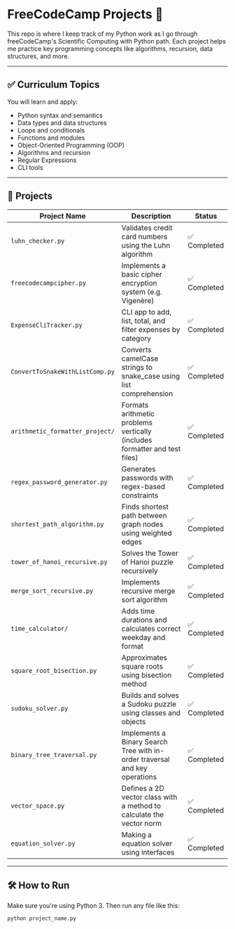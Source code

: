 # FreeCodeCamp Projects 🐍

This repo is where I keep track of my Python work as I go through freeCodeCamp's Scientific Computing with Python path. Each project helps me practice key programming concepts like algorithms, recursion, data structures, and more.

---

## ✅ Curriculum Topics

You will learn and apply:

* Python syntax and semantics  
* Data types and data structures  
* Loops and conditionals  
* Functions and modules  
* Object-Oriented Programming (OOP)  
* Algorithms and recursion  
* Regular Expressions  
* CLI tools  

---

## 📁 Projects

| Project Name                    | Description                                                                | Status      |
|---------------------------------|----------------------------------------------------------------------------|-------------|
| `luhn_checker.py`               | Validates credit card numbers using the Luhn algorithm                     | ✅ Completed |
| `freecodecampcipher.py`         | Implements a basic cipher encryption system (e.g. Vigenère)                | ✅ Completed |
| `ExpenseCliTracker.py`          | CLI app to add, list, total, and filter expenses by category               | ✅ Completed |
| `ConvertToSnakeWithListComp.py` | Converts camelCase strings to snake_case using list comprehension          | ✅ Completed |
| `arithmetic_formatter_project/` | Formats arithmetic problems vertically (includes formatter and test files) | ✅ Completed |
| `regex_password_generator.py`   | Generates passwords with regex-based constraints                           | ✅ Completed |
| `shortest_path_algorithm.py`    | Finds shortest path between graph nodes using weighted edges               | ✅ Completed |
| `tower_of_hanoi_recursive.py`   | Solves the Tower of Hanoi puzzle recursively                               | ✅ Completed |
| `merge_sort_recursive.py`       | Implements recursive merge sort algorithm                                  | ✅ Completed |
| `time_calculator/`              | Adds time durations and calculates correct weekday and format              | ✅ Completed |
| `square_root_bisection.py`      | Approximates square roots using bisection method                           | ✅ Completed |
| `sudoku_solver.py`              | Builds and solves a Sudoku puzzle using classes and objects                | ✅ Completed |
| `binary_tree_traversal.py`      | Implements a Binary Search Tree with in-order traversal and key operations | ✅ Completed |
| `vector_space.py`               | Defines a 2D vector class with a method to calculate the vector norm       | ✅ Completed |
| `equation_solver.py`            | Making a equation solver using interfaces                                  | ✅ Completed |

---

## 🛠️ How to Run

Make sure you're using Python 3. Then run any file like this:

```bash
python project_name.py
